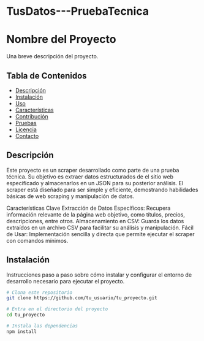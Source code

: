 # TusDatos---PruebaTecnica

# Nombre del Proyecto

Una breve descripción del proyecto.

## Tabla de Contenidos

- [Descripción](#descripción)
- [Instalación](#instalación)
- [Uso](#uso)
- [Características](#características)
- [Contribución](#contribución)
- [Pruebas](#pruebas)
- [Licencia](#licencia)
- [Contacto](#contacto)

## Descripción

Este proyecto es un scraper desarrollado como parte de una prueba técnica. Su objetivo es extraer datos estructurados de el sitio web especificado y almacenarlos en un JSON para su posterior análisis. El scraper está diseñado para ser simple y eficiente, demostrando habilidades básicas de web scraping y manipulación de datos.

Características Clave
Extracción de Datos Específicos: Recupera información relevante de la página web objetivo, como títulos, precios, descripciones, entre otros.
Almacenamiento en CSV: Guarda los datos extraídos en un archivo CSV para facilitar su análisis y manipulación.
Fácil de Usar: Implementación sencilla y directa que permite ejecutar el scraper con comandos mínimos.
## Instalación

Instrucciones paso a paso sobre cómo instalar y configurar el entorno de desarrollo necesario para ejecutar el proyecto.

```bash
# Clona este repositorio
git clone https://github.com/tu_usuario/tu_proyecto.git

# Entra en el directorio del proyecto
cd tu_proyecto

# Instala las dependencias
npm install
